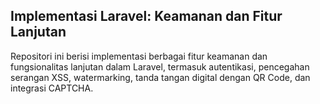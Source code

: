 ## Implementasi Laravel: Keamanan dan Fitur Lanjutan
Repositori ini berisi implementasi berbagai fitur keamanan dan fungsionalitas lanjutan dalam Laravel, termasuk autentikasi, pencegahan serangan XSS, watermarking, tanda tangan digital dengan QR Code, dan integrasi CAPTCHA.

